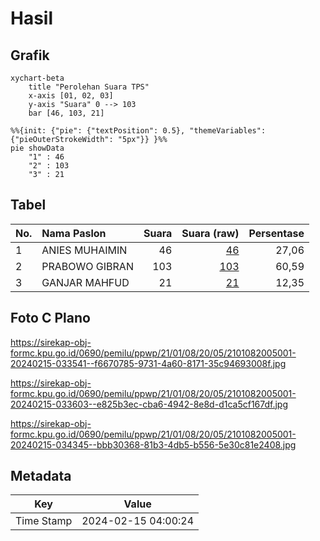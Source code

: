 # Hasil

## Grafik

```mermaid
xychart-beta
    title "Perolehan Suara TPS"
    x-axis [01, 02, 03]
    y-axis "Suara" 0 --> 103
    bar [46, 103, 21]
```

```mermaid
%%{init: {"pie": {"textPosition": 0.5}, "themeVariables": {"pieOuterStrokeWidth": "5px"}} }%%
pie showData
    "1" : 46
    "2" : 103
    "3" : 21
```

## Tabel

| No. | Nama Paslon    | Suara | Suara (raw) | Persentase |
|:--- |:-------------- | -----:| -----------:| ----------:|
| 1   | ANIES MUHAIMIN | 46    | [46][p-1]   | 27,06      |
| 2   | PRABOWO GIBRAN | 103   | [103][p-2]  | 60,59      |
| 3   | GANJAR MAHFUD  | 21    | [21][p-3]   | 12,35      |


[p-1]: https://github.com/gigit-pemilu/pemilu-2024-21-kepulauan-riau/blob/main/pilpres/hitung-suara/sub/21-kepulauan-riau/sub/01-bintan/sub/08-teluk-bintan/sub/2005-tembeling/sub/001-tps/sub/paslon-1.txt
[p-2]: https://github.com/gigit-pemilu/pemilu-2024-21-kepulauan-riau/blob/main/pilpres/hitung-suara/sub/21-kepulauan-riau/sub/01-bintan/sub/08-teluk-bintan/sub/2005-tembeling/sub/001-tps/sub/paslon-2.txt
[p-3]: https://github.com/gigit-pemilu/pemilu-2024-21-kepulauan-riau/blob/main/pilpres/hitung-suara/sub/21-kepulauan-riau/sub/01-bintan/sub/08-teluk-bintan/sub/2005-tembeling/sub/001-tps/sub/paslon-3.txt

## Foto C Plano

https://sirekap-obj-formc.kpu.go.id/0690/pemilu/ppwp/21/01/08/20/05/2101082005001-20240215-033541--f6670785-9731-4a60-8171-35c94693008f.jpg

https://sirekap-obj-formc.kpu.go.id/0690/pemilu/ppwp/21/01/08/20/05/2101082005001-20240215-033603--e825b3ec-cba6-4942-8e8d-d1ca5cf167df.jpg

https://sirekap-obj-formc.kpu.go.id/0690/pemilu/ppwp/21/01/08/20/05/2101082005001-20240215-034345--bbb30368-81b3-4db5-b556-5e30c81e2408.jpg


## Metadata

| Key        | Value               |
| ---------- | ------------------- |
| Time Stamp | 2024-02-15 04:00:24 |



